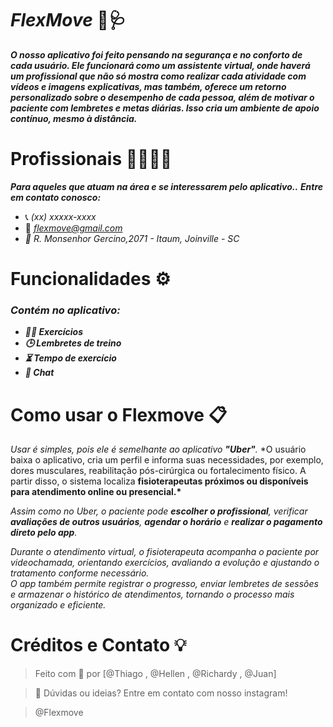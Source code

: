 # _FlexMove_ 🥼🩺

**_O nosso aplicativo foi feito pensando na segurança e no conforto de cada usuário. Ele funcionará como um assistente virtual, onde haverá um profissional que não só mostra como realizar cada atividade com vídeos e imagens explicativas, mas também, oferece um retorno personalizado sobre o desempenho de cada pessoa, além de motivar o paciente com lembretes e metas diárias. Isso cria um ambiente de apoio contínuo, mesmo à distância._**

# Profissionais 👨‍⚕️👩‍⚕️

**_Para aqueles que atuam na área e se interessarem pelo aplicativo.._**
**_Entre em contato conosco:_**

- 📞 _(xx) xxxxx-xxxx_
- 📧 *flexmove@gmail.com*
- _📍 R. Monsenhor Gercino,2071 - Itaum, Joinville - SC_

# Funcionalidades ⚙️

### **_Contém no aplicativo:_**

- **_🏋️‍♀️ Exercícios_**
- **_🕒 Lembretes de treino_**
- **_⏳ Tempo de exercício_**
- **_💬 Chat_**

# Como usar o Flexmove 📋

_Usar é simples, pois ele é semelhante ao aplicativo **"Uber"**._
\*O usuário baixa o aplicativo, cria um perfil e informa suas necessidades, por exemplo, dores musculares, reabilitação pós-cirúrgica ou fortalecimento físico. A partir disso, o sistema localiza **fisioterapeutas próximos ou disponíveis para atendimento online ou presencial.\***

_Assim como no Uber, o paciente pode **escolher o profissional**, verificar **avaliações de outros usuários**, **agendar o horário** e **realizar o pagamento direto pelo app**._

_Durante o atendimento virtual, o fisioterapeuta acompanha o paciente por videochamada, orientando exercícios, avaliando a evolução e ajustando o tratamento conforme necessário.  
O app também permite registrar o progresso, enviar lembretes de sessões e armazenar o histórico de atendimentos, tornando o processo mais organizado e eficiente._

# Créditos e Contato 💡

> Feito com 💚 por [@Thiago , @Hellen , @Richardy , @Juan]

> 💬 Dúvidas ou ideias? Entre em contato com nosso instagram!

> @Flexmove
